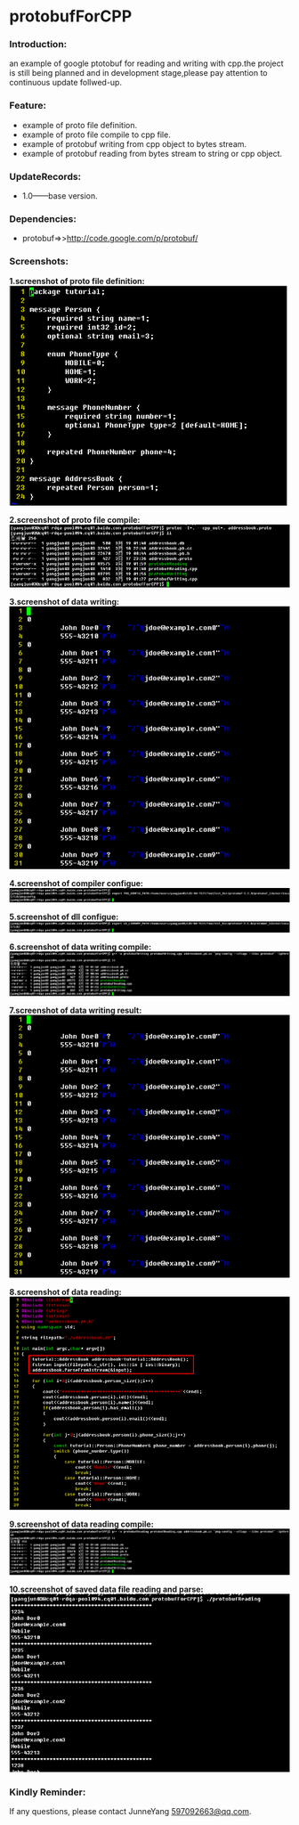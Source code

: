 protobufForCPP
==============

### Introduction:
an example of google ptotobuf for reading and writing with cpp.the project is still being planned and in development stage,please pay attention to continuous update follwed-up.    

### Feature:
* example of proto file definition.
* example of proto file compile to cpp file.
* example of protobuf writing from cpp object to bytes stream.
* example of protobuf reading from bytes stream to string or cpp object.

### UpdateRecords:
* 1.0——base version.

### Dependencies:
* protobuf=>>http://code.google.com/p/protobuf/

### Screenshots:    
**1.screenshot of proto file definition:**    
![image](screenshot/proto_file.png)

**2.screenshot of proto file compile:**    
![image](screenshot/proto_file_compile.png)

**3.screenshot of data writing:**    
![image](screenshot/data_writing_db.png)    

**4.screenshot of compiler configue:**    
![image](screenshot/compiler_cfg.png)

**5.screenshot of dll configue:**    
![image](screenshot/dll_cfg.png)

**6.screenshot of data writing compile:**    
![image](screenshot/data_writing_exe.png)

**7.screenshot of data writing result:**    
![image](screenshot/data_writing_db.png)

**8.screenshot of data reading:**    
![image](screenshot/data_reading.png)

**9.screenshot of data reading compile:**    
![image](screenshot/data_reading_compile.png)

**10.screenshot of saved data file reading and parse:**    
![image](screenshot/data_reading_exe.png)

### Kindly Reminder:
If any questions, please contact JunneYang 597092663@qq.com.

